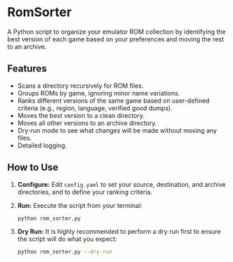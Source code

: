 # RomSorter

A Python script to organize your emulator ROM collection by identifying the best version of each game based on your preferences and moving the rest to an archive.

## Features

- Scans a directory recursively for ROM files.
- Groups ROMs by game, ignoring minor name variations.
- Ranks different versions of the same game based on user-defined criteria (e.g., region, language, verified good dumps).
- Moves the best version to a clean directory.
- Moves all other versions to an archive directory.
- Dry-run mode to see what changes will be made without moving any files.
- Detailed logging.

## How to Use

1.  **Configure:** Edit `config.yaml` to set your source, destination, and archive directories, and to define your ranking criteria.
2.  **Run:** Execute the script from your terminal:

    ```bash
    python rom_sorter.py
    ```

3.  **Dry Run:** It is highly recommended to perform a dry run first to ensure the script will do what you expect:

    ```bash
    python rom_sorter.py --dry-run
    ```
